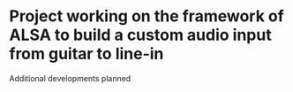 # Project working on the framework of ALSA to build a custom audio input from guitar to line-in

Additional developments planned
